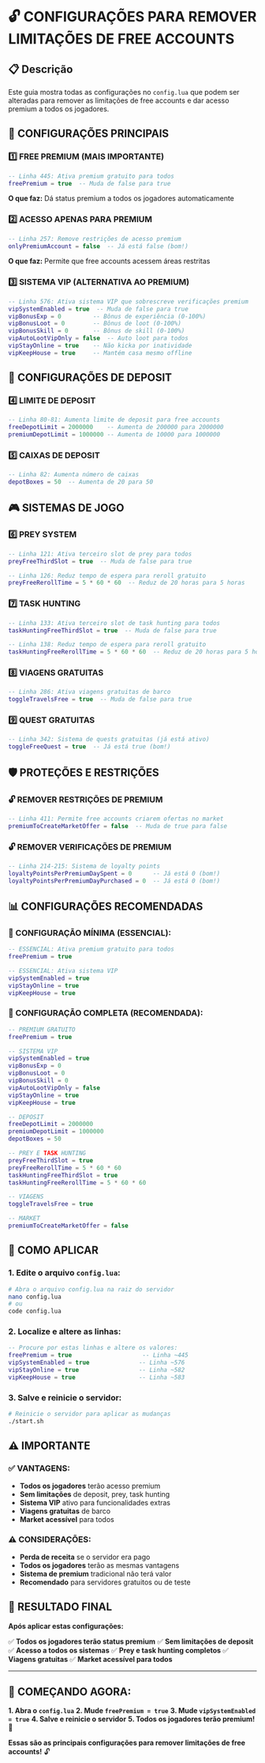 # 🔓 CONFIGURAÇÕES PARA REMOVER LIMITAÇÕES DE FREE ACCOUNTS

## 📋 **Descrição**
Este guia mostra todas as configurações no `config.lua` que podem ser alteradas para remover as limitações de free accounts e dar acesso premium a todos os jogadores.

## 🎯 **CONFIGURAÇÕES PRINCIPAIS**

### **1️⃣ FREE PREMIUM (MAIS IMPORTANTE)**
```lua
-- Linha 445: Ativa premium gratuito para todos
freePremium = true  -- Muda de false para true
```
**O que faz:** Dá status premium a todos os jogadores automaticamente

### **2️⃣ ACESSO APENAS PARA PREMIUM**
```lua
-- Linha 257: Remove restrições de acesso premium
onlyPremiumAccount = false  -- Já está false (bom!)
```
**O que faz:** Permite que free accounts acessem áreas restritas

### **3️⃣ SISTEMA VIP (ALTERNATIVA AO PREMIUM)**
```lua
-- Linha 576: Ativa sistema VIP que sobrescreve verificações premium
vipSystemEnabled = true  -- Muda de false para true
vipBonusExp = 0         -- Bônus de experiência (0-100%)
vipBonusLoot = 0        -- Bônus de loot (0-100%)
vipBonusSkill = 0       -- Bônus de skill (0-100%)
vipAutoLootVipOnly = false  -- Auto loot para todos
vipStayOnline = true    -- Não kicka por inatividade
vipKeepHouse = true     -- Mantém casa mesmo offline
```

## 🏦 **CONFIGURAÇÕES DE DEPOSIT**

### **4️⃣ LIMITE DE DEPOSIT**
```lua
-- Linha 80-81: Aumenta limite de deposit para free accounts
freeDepotLimit = 2000000    -- Aumenta de 200000 para 2000000
premiumDepotLimit = 1000000 -- Aumenta de 10000 para 1000000
```

### **5️⃣ CAIXAS DE DEPOSIT**
```lua
-- Linha 82: Aumenta número de caixas
depotBoxes = 50  -- Aumenta de 20 para 50
```

## 🎮 **SISTEMAS DE JOGO**

### **6️⃣ PREY SYSTEM**
```lua
-- Linha 121: Ativa terceiro slot de prey para todos
preyFreeThirdSlot = true  -- Muda de false para true

-- Linha 126: Reduz tempo de espera para reroll gratuito
preyFreeRerollTime = 5 * 60 * 60  -- Reduz de 20 horas para 5 horas
```

### **7️⃣ TASK HUNTING**
```lua
-- Linha 133: Ativa terceiro slot de task hunting para todos
taskHuntingFreeThirdSlot = true  -- Muda de false para true

-- Linha 138: Reduz tempo de espera para reroll gratuito
taskHuntingFreeRerollTime = 5 * 60 * 60  -- Reduz de 20 horas para 5 horas
```

### **8️⃣ VIAGENS GRATUITAS**
```lua
-- Linha 286: Ativa viagens gratuitas de barco
toggleTravelsFree = true  -- Muda de false para true
```

### **9️⃣ QUEST GRATUITAS**
```lua
-- Linha 342: Sistema de quests gratuitas (já está ativo)
toggleFreeQuest = true  -- Já está true (bom!)
```

## 🛡️ **PROTEÇÕES E RESTRIÇÕES**

### **🔓 REMOVER RESTRIÇÕES DE PREMIUM**
```lua
-- Linha 411: Permite free accounts criarem ofertas no market
premiumToCreateMarketOffer = false  -- Muda de true para false
```

### **🔓 REMOVER VERIFICAÇÕES DE PREMIUM**
```lua
-- Linha 214-215: Sistema de loyalty points
loyaltyPointsPerPremiumDaySpent = 0      -- Já está 0 (bom!)
loyaltyPointsPerPremiumDayPurchased = 0  -- Já está 0 (bom!)
```

## 📊 **CONFIGURAÇÕES RECOMENDADAS**

### **🎯 CONFIGURAÇÃO MÍNIMA (ESSENCIAL):**
```lua
-- ESSENCIAL: Ativa premium gratuito para todos
freePremium = true

-- ESSENCIAL: Ativa sistema VIP
vipSystemEnabled = true
vipStayOnline = true
vipKeepHouse = true
```

### **🎯 CONFIGURAÇÃO COMPLETA (RECOMENDADA):**
```lua
-- PREMIUM GRATUITO
freePremium = true

-- SISTEMA VIP
vipSystemEnabled = true
vipBonusExp = 0
vipBonusLoot = 0
vipBonusSkill = 0
vipAutoLootVipOnly = false
vipStayOnline = true
vipKeepHouse = true

-- DEPOSIT
freeDepotLimit = 2000000
premiumDepotLimit = 1000000
depotBoxes = 50

-- PREY E TASK HUNTING
preyFreeThirdSlot = true
preyFreeRerollTime = 5 * 60 * 60
taskHuntingFreeThirdSlot = true
taskHuntingFreeRerollTime = 5 * 60 * 60

-- VIAGENS
toggleTravelsFree = true

-- MARKET
premiumToCreateMarketOffer = false
```

## 🔧 **COMO APLICAR**

### **1. Edite o arquivo `config.lua`:**
```bash
# Abra o arquivo config.lua na raiz do servidor
nano config.lua
# ou
code config.lua
```

### **2. Localize e altere as linhas:**
```lua
-- Procure por estas linhas e altere os valores:
freePremium = true                    -- Linha ~445
vipSystemEnabled = true              -- Linha ~576
vipStayOnline = true                 -- Linha ~582
vipKeepHouse = true                  -- Linha ~583
```

### **3. Salve e reinicie o servidor:**
```bash
# Reinicie o servidor para aplicar as mudanças
./start.sh
```

## ⚠️ **IMPORTANTE**

### **✅ VANTAGENS:**
- **Todos os jogadores** terão acesso premium
- **Sem limitações** de deposit, prey, task hunting
- **Sistema VIP** ativo para funcionalidades extras
- **Viagens gratuitas** de barco
- **Market acessível** para todos

### **⚠️ CONSIDERAÇÕES:**
- **Perda de receita** se o servidor era pago
- **Todos os jogadores** terão as mesmas vantagens
- **Sistema de premium** tradicional não terá valor
- **Recomendado** para servidores gratuitos ou de teste

## 🎊 **RESULTADO FINAL**

**Após aplicar estas configurações:**

✅ **Todos os jogadores terão status premium**
✅ **Sem limitações de deposit**
✅ **Acesso a todos os sistemas**
✅ **Prey e task hunting completos**
✅ **Viagens gratuitas**
✅ **Market acessível para todos**

---

## 🚀 **COMEÇANDO AGORA:**

**1. Abra o `config.lua`**
**2. Mude `freePremium = true`**
**3. Mude `vipSystemEnabled = true`**
**4. Salve e reinicie o servidor**
**5. Todos os jogadores terão premium!** 🎉

**Essas são as principais configurações para remover limitações de free accounts!** 🔓
